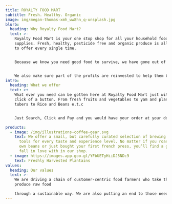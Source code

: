 ```yaml
---
title: ROYALTY FOOD MART
subtitle: Fresh. Healthy. Organic
image: img/megan-thomas-xmh_ww8hn_q-unsplash.jpg
blurb:
  heading: Why Royalty Food Mart?
  text: >-
    Royalty Food Mart is your one stop shop for all your household food
    supplies. Fresh, healthy, pesticide free and organic produce is all we have
    to offer every single time. 


    Because we know you need good food to survive, we have gone out of our way to provide only the best agricultural and organic produce directly from small scale sustainable farmers. 


    We also make sure part of the profits are reinvested to help them build their families and communities so that they can keep providing just the best for you alone.
intro:
  heading: What we offer
  text: >+
    What ever you need can be gotten here at Royalty Food Mart just with the
    click of a button. From fresh fruits and vegetables to yam and plantain
    tubers to Rice and Beans e.t.c


    Just Search, Click and Pay and you would have your order at your doorstep within 24hrs. Yes! We are that good.

products:
  - image: /img/illustrations-coffee-gear.svg
    text: We offer a small, but carefully curated selection of brewing gear and
      tools for every taste and experience level. No matter if you roast your
      own beans or just bought your first french press, you’ll find a gadget to
      fall in love with in our shop.
  - image: https://images.app.goo.gl/YFbUETyHiiDJ5NDc9
    text: Freshly Harvested Plantains
values:
  heading: Our values
  text: >-
    We are driving a chain of customer-centric food farmers who take the time to
    produce raw food 

    through a sustainable way. We are also putting an end to those needless and time-consuming rides to the market and creating an avenue where you can shop in peace from the comfort of your home The amazing part is that you are satisfied the farmer is as well because together we empower a farmer and make a customer more comfortable and give them time to what they love the most.
---
```

